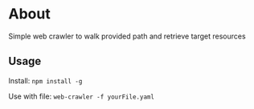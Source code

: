 # About
Simple web crawler to walk provided path and retrieve target resources

## Usage
Install: `npm install -g`

Use with file: `web-crawler -f yourFile.yaml`
